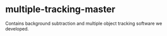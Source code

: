 multiple-tracking-master
========================

Contains background subtraction and multiple object tracking software we developed. 
